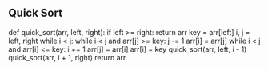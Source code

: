 ## Quick Sort
def quick_sort(arr, left, right):
    if left >= right:
        return arr
    key = arr[left]
    i, j = left, right
    while i < j:
        while i < j and arr[j] >= key:
            j -= 1
        arr[i] = arr[j]
        while i < j and arr[i] <= key:
            i += 1
        arr[j] = arr[i]
    arr[i] = key
    quick_sort(arr, left, i - 1)
    quick_sort(arr, i + 1, right)
    return arr
